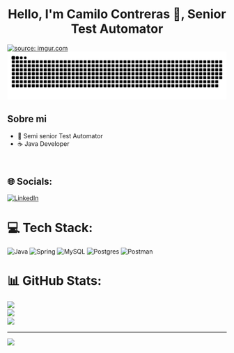 <div align="center">
<h1 align="center">Hello, I'm Camilo Contreras 👋, Senior Test Automator</h1>
</div>
<a href="https://imgur.com/Oy5pheq"><img src="https://i.imgur.com/Oy5pheq.png" title="source: imgur.com" /></a>
<!--- snake -->
<div align="center">
  <img  src="https://github.com/1999AZZAR/1999AZZAR/blob/readme/resources/img/grid-snake.svg"
       alt="snake" /></a>
</div>

## Sobre mi

- 📲 Semi senior Test Automator
- ☕ Java Developer
<br>

## 🌐 Socials:
[![LinkedIn](https://img.shields.io/badge/LinkedIn-%230077B5.svg?logo=linkedin&logoColor=white)](https://www.linkedin.com/in/camilo-alejandro-contreras-leal-718a2b1b3/) 

# 💻 Tech Stack:
![Java](https://img.shields.io/badge/java-%23ED8B00.svg?style=for-the-badge&logo=openjdk&logoColor=white) ![Spring](https://img.shields.io/badge/spring-%236DB33F.svg?style=for-the-badge&logo=spring&logoColor=white) ![MySQL](https://img.shields.io/badge/mysql-%2300000f.svg?style=for-the-badge&logo=mysql&logoColor=white) ![Postgres](https://img.shields.io/badge/postgres-%23316192.svg?style=for-the-badge&logo=postgresql&logoColor=white) ![Postman](https://img.shields.io/badge/Postman-FF6C37?style=for-the-badge&logo=postman&logoColor=white)
# 📊 GitHub Stats:
![](https://github-readme-stats.vercel.app/api?username=alejandrocoQA&theme=tokyonight&hide_border=false&include_all_commits=false&count_private=false)<br/>
![](https://github-readme-streak-stats.herokuapp.com/?user=alejandrocoQA&theme=tokyonight&hide_border=false)<br/>
![](https://github-readme-stats.vercel.app/api/top-langs/?username=alejandrocoQA&theme=tokyonight&hide_border=false&include_all_commits=false&count_private=false&layout=compact)

---
[![](https://visitcount.itsvg.in/api?id=alejandrocoQA&icon=0&color=0)](https://visitcount.itsvg.in)

<!-- Proudly created with GPRM ( https://gprm.itsvg.in ) -->
